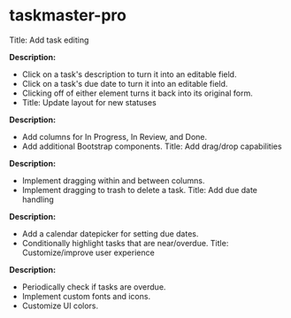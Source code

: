 # taskmaster-pro
Title: Add task editing

**Description:**

- Click on a task's description to turn it into an editable field.
- Click on a task's due date to turn it into an editable field.
- Clicking off of either element turns it back into its original form.
- Title: Update layout for new statuses

**Description:**

- Add columns for In Progress, In Review, and Done.
- Add additional Bootstrap components.
Title: Add drag/drop capabilities

**Description:**

- Implement dragging within and between columns.
- Implement dragging to trash to delete a task.
Title: Add due date handling

**Description:**

- Add a calendar datepicker for setting due dates.
- Conditionally highlight tasks that are near/overdue.
Title: Customize/improve user experience

**Description:**

- Periodically check if tasks are overdue.
- Implement custom fonts and icons.
- Customize UI colors.

